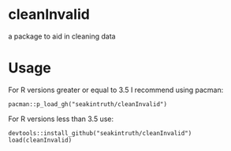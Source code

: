 # cleanInvalid
a package to aid in cleaning data

# Usage
For R versions greater or equal to 3.5 I recommend using pacman:
```
pacman::p_load_gh("seakintruth/cleanInvalid")
```

For R versions less than 3.5 use:
```
devtools::install_github("seakintruth/cleanInvalid")
load(cleanInvalid)
```
